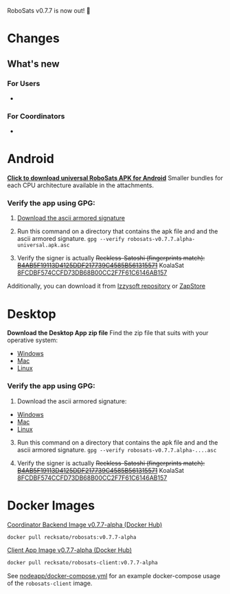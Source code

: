 RoboSats v0.7.7 is now out! :rocket:

# Changes
## What's new
### For Users
-
### For Coordinators
-

# Android

**[Click to download universal RoboSats APK for Android](https://github.com/RoboSats/robosats/releases/download/v0.7.7-alpha/robosats-v0.7.7.alpha-universal.apk)**
Smaller bundles for each CPU architecture available in the attachments.

### Verify the app using GPG:

1. [Download the ascii armored signature](https://github.com/Reckless-Satoshi/robosats/releases/download/v0.7.7-alpha/robosats-v0.7.7.alpha-universal.apk.asc)

2. Run this command on a directory that contains the apk file and and the ascii armored signature.
`gpg --verify robosats-v0.7.7.alpha-universal.apk.asc`

3. Verify the signer is actually ~~Reckless-Satoshi (fingerprints match): [B4AB5F19113D4125DDF217739C4585B561315571](https://keys.openpgp.org/vks/v1/by-fingerprint/B4AB5F19113D4125DDF217739C4585B561315571)~~ KoalaSat [8FCDBF574CCFD73DB68B00CC2F7F61C6146AB157](https://keys.openpgp.org/vks/v1/by-fingerprint/8FCDBF574CCFD73DB68B00CC2F7F61C6146AB157)

Additionally, you can download it from [Izzysoft repository](https://apt.izzysoft.de/fdroid/) or [ZapStore](https://zapstore.dev/)

# Desktop

**Download the Desktop App zip file**
Find the zip file that suits with your operative system:

- [Windows](https://github.com/RoboSats/robosats/releases/download/v0.7.7-alpha/robosats-desktop-v0.7.7.alpha-win32-ia32.zip)
- [Mac](https://github.com/RoboSats/robosats/releases/download/v0.7.7-alpha/robosats-desktop-v0.7.7.alpha-mac-darwin-x64.zip)
- [Linux](https://github.com/RoboSats/robosats/releases/download/v0.7.7-alpha/robosats-desktop-v0.7.7.alpha-linux-x64.zip)

### Verify the app using GPG:

1. Download the ascii armored signature:

- [Windows](https://github.com/RoboSats/robosats/releases/download/v0.7.7-alpha/robosats-desktop-v0.7.7.alpha-win32-ia32.zip.asc)
- [Mac](https://github.com/RoboSats/robosats/releases/download/v0.7.7-alpha/robosats-desktop-v0.7.7.alpha-mac-darwin-x64.zip.asc)
- [Linux](https://github.com/RoboSats/robosats/releases/download/v0.7.7-alpha/robosats-desktop-v0.7.7.alpha-linux-x64.zip.asc)

3. Run this command on a directory that contains the apk file and and the ascii armored signature.
`gpg --verify robosats-v0.7.7.alpha-....asc`

4. Verify the signer is actually ~~Reckless-Satoshi (fingerprints match): [B4AB5F19113D4125DDF217739C4585B561315571](https://keys.openpgp.org/vks/v1/by-fingerprint/B4AB5F19113D4125DDF217739C4585B561315571)~~ KoalaSat [8FCDBF574CCFD73DB68B00CC2F7F61C6146AB157](https://keys.openpgp.org/vks/v1/by-fingerprint/8FCDBF574CCFD73DB68B00CC2F7F61C6146AB157)

# Docker Images

[Coordinator Backend Image v0.7.7-alpha (Docker Hub)](https://hub.docker.com/r/recksato/robosats/tags?page=1&name=v0.7.7-alpha)


```bash
docker pull recksato/robosats:v0.7.7-alpha
```

[Client App Image v0.7.7-alpha (Docker Hub)](https://hub.docker.com/r/recksato/robosats-client/tags?page=1&name=v0.7.7-alpha)

```bash
docker pull recksato/robosats-client:v0.7.7-alpha
```

See [nodeapp/docker-compose.yml](https://github.com/Reckless-Satoshi/robosats/blob/2cd9d748706a8dcc0f03006b483acc6000e0572a/nodeapp/docker-compose.yml) for an example docker-compose usage of the `robosats-client` image.
